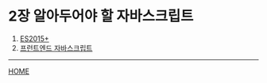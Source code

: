 # 2장 알아두어야 할 자바스크립트

1. [ES2015+](./01.md)
2. [프런트엔드 자바스크립트](./02.md)

-----
[HOME](../../README.md)
